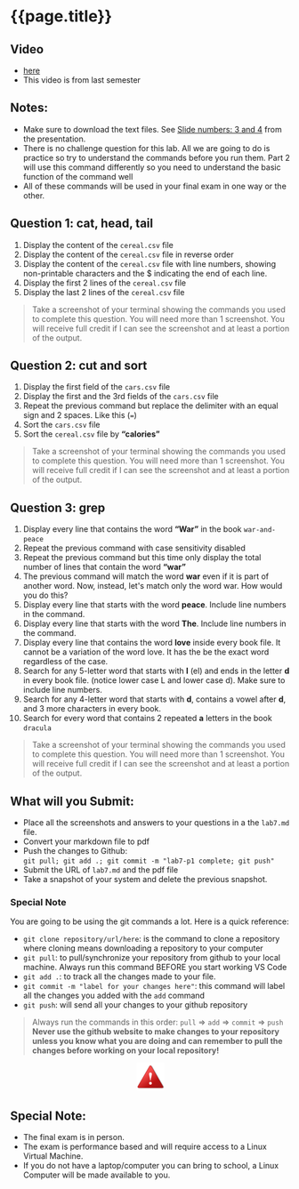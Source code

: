

# {{page.title}}

## Video
* [here](https://youtu.be/rpu30qMEZhQ)
* This video is from last semester
  
## Notes: 
* Make sure to download the text files. See [Slide numbers: 3 and 4](https://rapurl.live/he6) from the presentation.
* There is no challenge question for this lab. All we are going to do is practice so try to understand the commands before you run them. Part 2 will use this command differently so you need to understand the basic function of the command well
* All of these commands will be used in your final exam in one way or the other. 

## Question 1: cat, head, tail
1. Display the content of the `cereal.csv` file
2. Display the content of the `cereal.csv` file in reverse order
3. Display the content of the `cereal.csv` file with line numbers, showing non-printable characters and the $ indicating the end of each line.
4. Display the first 2 lines of the `cereal.csv` file
5. Display the last 2 lines of the `cereal.csv` file

> Take a screenshot of your terminal showing the commands you used to complete this question. You will need more than 1 screenshot. You will receive full credit if I can see the screenshot and at least a portion of the output. 

## Question 2: cut and sort
1. Display the first field of the `cars.csv` file
2. Display the first and the 3rd fields of the `cars.csv` file
3. Repeat the previous command but replace the delimiter with an equal sign and 2 spaces. Like this (` = `)
4. Sort the `cars.csv` file
5. Sort the `cereal.csv` file by **“calories”**

> Take a screenshot of your terminal showing the commands you used to complete this question. You will need more than 1 screenshot. You will receive full credit if I can see the screenshot and at least a portion of the output. 

## Question 3:  grep
1. Display every line that contains the word **“War”** in the book `war-and-peace`
2. Repeat the previous command with case sensitivity disabled 
3. Repeat the previous command but this time only display the total number of lines that contain the word **“war”**
4. The previous command will match the word **war** even if it is part of another word. Now, instead, let's match only the word war. How would you do this? 
5. Display every line that starts with the word **peace**. Include line numbers in the command.
6. Display every line that starts with the word **The**. Include line numbers in the command.
7. Display every line that contains the word **love** inside every book file. It cannot be a variation of the word love. It has the be the exact word regardless of the case. 
8.  Search for any 5-letter word that starts with **l** (el) and ends in the letter **d** in every book file. (notice lower case L and lower case d). Make sure to include line numbers.
9.  Search for any 4-letter word that starts with **d**, contains a vowel after **d**, and 3 more characters in every book.
10. Search for every word that contains 2 repeated **a** letters in the book `dracula`



> Take a screenshot of your terminal showing the commands you used to complete this question. You will need more than 1 screenshot. You will receive full credit if I can see the screenshot and at least a portion of the output. 

## What will you Submit:
* Place all the screenshots and answers to your questions in a the `lab7.md` file.
* Convert your markdown file to pdf 
* Push the changes to Github: <br>`git pull; git add .; git commit -m "lab7-p1 complete; git push"`<br>
* Submit the URL of `lab7.md` and the pdf file
* Take a snapshot of your system and delete the previous snapshot.

### Special Note
You are going to be using the git commands a lot. Here is a quick reference:
* `git clone repository/url/here`: is the command to clone a repository where cloning means downloading a repository to your computer
* `git pull`: to pull/synchronize your repository from github to your local machine. Always run this command BEFORE you start working VS Code
* `git add .`: to track all the changes made to your file. 
* `git commit -m "label for your changes here"`: this command will label all the changes you added with the `add` command
* `git push`: will send all your changes to your github repository

> Always run the commands in this order: `pull` =>  `add` =>  `commit` => `push` 
> **Never use the github website to make changes to your repository unless you know what you are doing and can remember to pull the changes before working on your local repository!**

<p align="center" style="display:block"><img src="/assets/warning-icon.png" width="50" /></p>

## Special Note:
* The final exam is in person. 
* The exam is performance based and will require access to a Linux Virtual Machine. 
* If you do not have a laptop/computer you can bring to school, a Linux Computer will be made available to you.
